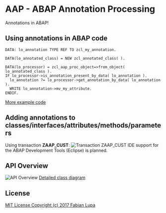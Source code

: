 # AAP - ABAP Annotation Processing
Annotations in ABAP!

## Using annotations in ABAP code
```abap
DATA: lo_annotation TYPE REF TO zcl_my_annotation.

DATA(lo_annotated_class) = NEW zcl_annotated_class( ).

DATA(lo_processor) = zcl_aap_proc_object=>from_object( lo_annotated_class ).
IF lo_processor->is_annotation_present_by_data( lo_annotation ).
  lo_annotation ?= lo_processor->get_annotation_by_data( lo_annotation ).
  WRITE lo_annotation->mv_my_attribute.
ENDIF.
```
[More example code](https://github.com/flaiker/abap-annotation-processing/tree/master/src/example)

## Adding annotations to classes/interfaces/attributes/methods/parameters
Using transaction **ZAAP_CUST**:
![Transaction ZAAP_CUST](https://github.com/flaiker/abap-annotation-processing/wiki/rendered/zaap_cust.PNG)
IDE support for the ABAP Development Tools (Eclipse) is planned.

## API Overview
![API Overview](https://github.com/flaiker/abap-annotation-processing/wiki/rendered/api-overview.png)
[Detailed class diagram](https://github.com/flaiker/abap-annotation-processing/wiki/rendered/api-detail.png)

## License
[MIT License Copyright (c) 2017 Fabian Lupa](LICENSE)

